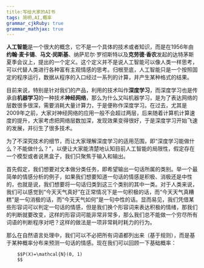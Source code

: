 ```yaml
---
title:写给大家的AI书
tags: 简明,AI,概率
grammar_cjkRuby: true
grammar_mathjax: true
---
```


**人工智能**是一个很大的概念，它不是一个具体的技术或者知识，而是在1956年由**约翰·麦卡锡**、**马文·闵斯基**、纳萨尼尔·罗彻斯特以及**克劳德·香农**发起的达特茅斯夏季会议上，提出的一个定义。这个定义并不是说人工智能可以像人类一样思考，可以代替人类进行各种富有主观情感的思考。归根至底，人工智能只是一个按照固定的程序运行，数据从程序的入口经过一系列的计算，并产生某种格式的结果。

目前来说，特别是针对我们的产品，利用的技术叫作**深度学习**，而深度学习也是传承自**机器学习**的一种技术**神经网络**，那么为什么又叫机器学习，是为了表达网络的层数很多很深，需要消耗大量计算力，于是便称作深度学习。在过去，尤其是2009年之前，大家对神经网络的应用一般不会超过两层，后来随着计算机计算速度的提升，大家考虑把网络层数加深，发现效果变得很好，于是深度学习开始飞速的发展，并衍生了很多技术。

为了不深究技术的细节，而让大家理解深度学习的适用范围，即“深度学习能做什么？不能做什么？”，以便让大家能清楚地认知目前人工智能的局限性，假定存在一个模型或者说黑盒子，我们只聚焦于输入和输出。

首先假定，我们想要对文本做分类任务，即希望输出一句话所属的类别。举一个最简单的情感分析的例子，如果我们想要知道一句话的情感是积极、消极还是中性的，也就是说，我们想要将一句话归类到这三个类别的其中一类。对于人类来说，我们可以感觉到“今天天气真好”在正常情况下是一句积极的话，而“今天天气真糟糕”是一句消极的话，而“今天天气如何”是一句中性的话。显而易见，我们凭借某些形容词可以判定一句话的情感，但是我们换个形容词来表达积极的情绪，那我们的判断就要改变，这样的形容词可能非常非常多，那么我们总不能做一个穷尽所有词语的判断程序对吧？这样的做法是一项非常耗时耗力的行为。

那么在自然语言处理中，我们可以不必把所有词语都列出来（基于规则），而是基于某种概率分布来预测一句话的情感。现在我们可以回顾一下基础概率：

```mathjax!
    $$P(X)=\mathcal{N}(0, 1) 
    $$
```